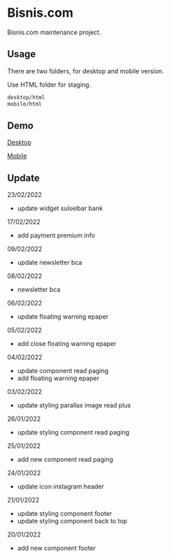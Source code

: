 # Bisnis.com

Bisnis.com maintenance project.

## Usage

There are two folders, for desktop and mobile version.

Use HTML folder for staging.

```bash
desktop/html
mobile/html
```

## Demo 
[Desktop](https://ilmaisme.github.io/bisniscom/desktop/html)

[Mobile](https://ilmaisme.github.io/bisniscom/mobile/html)

## Update
23/02/2022
* update widget sulselbar bank

17/02/2022
* add payment premium info

09/02/2022
* update newsletter bca

08/02/2022
* newsletter bca

06/02/2022
* update floating warning epaper

05/02/2022
* add close floating warning epaper

04/02/2022
* update component read paging
* add floating warning epaper

03/02/2022
* update styling parallax image read plus

26/01/2022
* update styling component read paging

25/01/2022
* add new component read paging

24/01/2022
* update icon instagram header

21/01/2022
* update styling component footer
* update styling component back to top

20/01/2022
* add new component footer